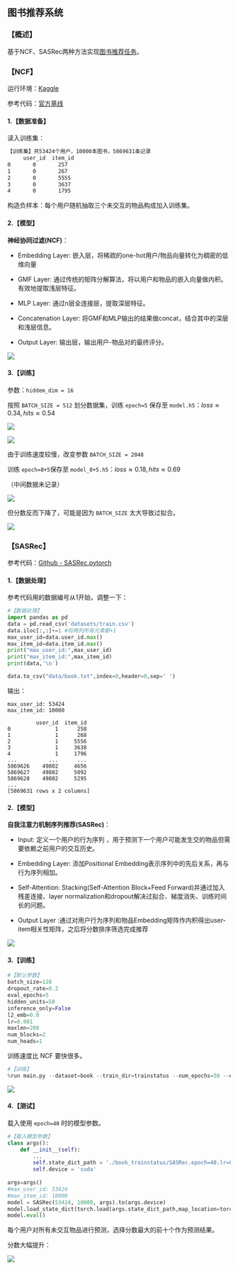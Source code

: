 ## **图书推荐系统**

### **【概述】**

基于NCF、SASRec两种方法实现[图书推荐任务](https://www.datafountain.cn/competitions/542/)。

### **【NCF】**

运行环境：[Kaggle](https://www.kaggle.com/code/xinglingchen/book-recommend)

参考代码：[官方基线](https://work.datafountain.cn/forum?id=563&type=2&source=1)

#### **1.【数据准备】**

读入训练集：

```txt
【训练集】共53424个用户，10000本图书，5869631条记录
     user_id  item_id
0		0		257
1		0		267
2		0		5555
3		0		3637
4		0		1795
```

构造负样本：每个用户随机抽取三个未交互的物品构成加入训练集。

#### **2.【模型】**

**神经协同过滤(NCF)**：

- Embedding Layer: 嵌入层，将稀疏的one-hot用户/物品向量转化为稠密的低维向量

- GMF Layer: 通过传统的矩阵分解算法，将以用户和物品的嵌入向量做内积。有效地提取浅层特征。

- MLP Layer: 通过n层全连接层，提取深层特征。

- Concatenation Layer: 将GMF和MLP输出的结果做concat，结合其中的深层和浅层信息。

- Output Layer: 输出层，输出用户-物品对的最终评分。

![](F:/%E4%BB%A3%E7%A0%81/pytorch/%E8%AF%BE%E7%A8%8B%E7%AB%9E%E8%B5%9B/%E5%9B%BE%E4%B9%A6%E6%8E%A8%E8%8D%90%E7%B3%BB%E7%BB%9F/pic/_1.png)

#### **3.【训练】**

参数：`hiddem_dim = 16`

按照 `BATCH_SIZE = 512` 划分数据集，训练 `epoch=5` 保存至 `model.h5`：$loss \approx 0.34, hits\approx 0.54$

![](./NCF/results/_3.png)

![](./NCF/results/_1.png)

由于训练速度较慢，改变参数 `BATCH_SIZE = 2048`

训练 `epoch=8+5`保存至 `model_8+5.h5`：$loss \approx 0.18, hits\approx 0.69$

（中间数据未记录）

![](./NCF/results/_4.png)

但分数反而下降了，可能是因为 `BATCH_SIZE` 太大导致过拟合。

![](./NCF/results/_2.png)

### **【SASRec】**

参考代码：[Github - SASRec.pytorch](https://github.com/pmixer/SASRec.pytorch)

#### **1.【数据处理】**

参考代码用的数据编号从1开始，调整一下：

```python
#【数据处理】
import pandas as pd
data = pd.read_csv('datasets/train.csv')
data.iloc[:,:]+=1 #将两列所有元素都+1
max_user_id=data.user_id.max()
max_item_id=data.item_id.max()
print("max_user_id:",max_user_id)
print("max_item_id:",max_item_id)
print(data,'\n')

data.to_csv("data/book.txt",index=0,header=0,sep=' ')
```

输出：

```text
max_user_id: 53424
max_item_id: 10000

         user_id  item_id
0              1      258
1              1      268
2              1     5556
3              1     3638
4              1     1796
...          ...      ...
5869626    49802     4656
5869627    49802     5092
5869628    49802     5295
...
[5869631 rows x 2 columns] 
```

#### **2.【模型】**

**自我注意力机制序列推荐(SASRec)**：

- Input: 定义一个用户的行为序列 ，用于预测下一个用户可能发生交的物品但需要依赖之前用户的交互历史。

- Embedding Layer: 添加Positional Embedding表示序列中的先后关系，再与行为序列相加。

- Self-Attention: Stacking(Self-Attention Block+Feed Forward)并通过加入残差连接、layer normalization和dropout解决过拟合、梯度消失、训练时间长的问题。

- Output Layer :通过对用户行为序列和物品Embedding矩阵作内积得出user-item相关性矩阵，之后将分数排序筛选完成推荐

![](./pic/_2.png)

#### **3.【训练】**

```python
#【默认参数】
batch_size=128
dropout_rate=0.2
eval_epochs=5
hidden_units=50
inference_only=False
l2_emb=0.0
lr=0.001
maxlen=200
num_blocks=2
num_heads=1
```

训练速度比 NCF 要快很多。

```python
#【训练】
%run main.py --dataset=book --train_dir=trainstatus --num_epochs=50 --eval_epochs=5 --device=cuda
```

![](./SASRec/results/loss.png)

#### **4.【测试】**

载入使用 `epoch=40` 时的模型参数。

```python
#【载入模型参数】
class args():
    def __init__(self):
        ...
        self.state_dict_path = './book_trainstatus/SASRec.epoch=40.lr=0.001.layer=2.head=1.hidden=50.maxlen=200.pth'
        self.device = 'cuda'
        
args=args()
#max_user_id: 53424
#max_item_id: 10000
model = SASRec(53424, 10000, args).to(args.device)
model.load_state_dict(torch.load(args.state_dict_path,map_location=torch.device(args.device)))
model.eval()
```

每个用户对所有未交互物品进行预测，选择分数最大的前十个作为预测结果。

分数大幅提升：

![](./SASRec/results/score.png)